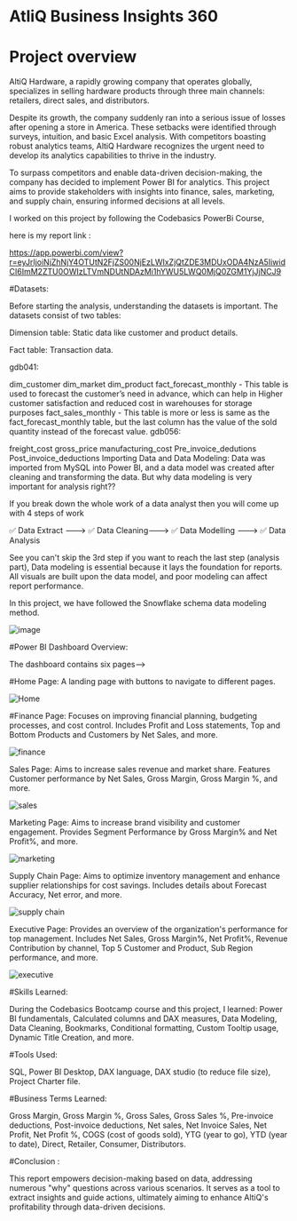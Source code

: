 # AtliQ Business Insights 360

# Project overview


AltiQ Hardware, a rapidly growing company that operates globally, specializes in selling hardware products through three main channels: retailers, direct sales, and distributors.

Despite its growth, the company suddenly ran into a serious issue of losses after opening a store in America. These setbacks were identified through surveys, intuition, and basic Excel analysis. With competitors boasting robust analytics teams, AltiQ Hardware recognizes the urgent need to develop its analytics capabilities to thrive in the industry.

To surpass competitors and enable data-driven decision-making, the company has decided to implement Power BI for analytics. This project aims to provide stakeholders with insights into finance, sales, marketing, and supply chain, ensuring informed decisions at all levels.


I worked on this project by following the Codebasics PowerBi Course,

here is my report link :

https://app.powerbi.com/view?r=eyJrIjoiNjZhNjY4OTUtN2FjZS00NjEzLWIxZjQtZDE3MDUxODA4NzA5IiwidCI6ImM2ZTU0OWIzLTVmNDUtNDAzMi1hYWU5LWQ0MjQ0ZGM1YjJjNCJ9


#Datasets:


Before starting the analysis, understanding the datasets is important. The datasets consist of two tables:

Dimension table: Static data like customer and product details.

Fact table: Transaction data.

gdb041:

dim_customer
dim_market
dim_product
fact_forecast_monthly - This table is used to forecast the customer’s need in advance, which can help in Higher customer satisfaction and reduced cost in warehouses for storage purposes
fact_sales_monthly - This table is more or less is same as the fact_forecast_monthly table, but the last column has the value of the sold quantity instead of the forecast value.
gdb056:

freight_cost
gross_price
manufacturing_cost
Pre_invoice_dedutions
Post_invoice_deductions
Importing Data and Data Modeling:
Data was imported from MySQL into Power BI, and a data model was created after cleaning and transforming the data. But why data modeling is very important for analysis right??

If you break down the whole work of a data analyst then you will come up with 4 steps of work

✅ Data Extract ---> ✅ Data Cleaning---> ✅ Data Modelling ---> ✅ Data Analysis

See you can't skip the 3rd step if you want to reach the last step (analysis part), Data modeling is essential because it lays the foundation for reports. All visuals are built upon the data model, and poor modeling can affect report performance.

In this project, we have followed the Snowflake schema data modeling method.


![image](https://github.com/user-attachments/assets/30ca5626-5a9f-468c-8b28-87c75b3e2145)





#Power BI Dashboard Overview:

The dashboard contains six pages-->


 #Home Page: A landing page with buttons to navigate to different pages.


![Home](https://github.com/user-attachments/assets/97fd870d-e341-4509-8fc0-1873ae33da21)

#Finance Page: Focuses on improving financial planning, budgeting processes, and cost control. Includes Profit and Loss statements, Top and Bottom Products and Customers by Net Sales, and more.

![finance](https://github.com/user-attachments/assets/c7e8da1b-ec8a-44d2-95ea-245a8956ab28)


Sales Page: Aims to increase sales revenue and market share. Features Customer performance by Net Sales, Gross Margin, Gross Margin %, and more.

![sales](https://github.com/user-attachments/assets/31b23e77-5315-4072-ae94-e888766d5254)


Marketing Page: Aims to increase brand visibility and customer engagement. Provides Segment Performance by Gross Margin% and Net Profit%, and more.


![marketing](https://github.com/user-attachments/assets/ef881bb5-b61b-421b-a831-b13ee3d6cf3f)

Supply Chain Page: Aims to optimize inventory management and enhance supplier relationships for cost savings. Includes details about Forecast Accuracy, Net error, and more.

![supply chain](https://github.com/user-attachments/assets/451465dd-f15f-42e3-8ce7-b2264c0713f5)


Executive Page: Provides an overview of the organization's performance for top management. Includes Net Sales, Gross Margin%, Net Profit%, Revenue Contribution by channel, Top 5 Customer and Product, Sub Region performance, and more.


![executive](https://github.com/user-attachments/assets/b25a60e2-fb1f-44ab-a077-440c515383e1)


#Skills Learned:


During the Codebasics Bootcamp course and this project, I learned: Power BI fundamentals, Calculated columns and DAX measures, Data Modeling, Data Cleaning, Bookmarks, Conditional formatting, Custom Tooltip usage, Dynamic Title Creation, and more.



#Tools Used:


SQL, Power BI Desktop, DAX language, DAX studio (to reduce file size), Project Charter file.


#Business Terms Learned:


Gross Margin, Gross Margin %, Gross Sales, Gross Sales %, Pre-invoice deductions, Post-invoice deductions, Net sales, Net Invoice Sales, Net Profit, Net Profit %, COGS (cost of goods sold), YTG (year to go), YTD (year to date), Direct, Retailer, Consumer, Distributors.


#Conclusion :


This report empowers decision-making based on data, addressing numerous "why" questions across various scenarios. It serves as a tool to extract insights and guide actions, ultimately aiming to enhance AltiQ's profitability through data-driven decisions.






